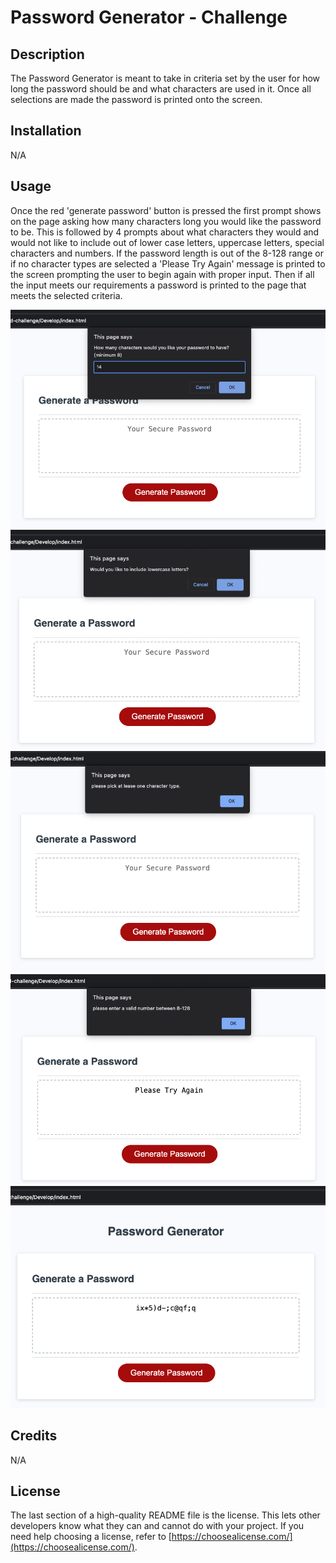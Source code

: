 # Password Generator - Challenge

## Description

The Password Generator is meant to take in criteria set by the user for how long the password should be and what characters are used in it. Once all selections are made the password is printed onto the screen.

## Installation

N/A

## Usage

Once the red 'generate password' button is pressed the first prompt shows on the page asking how many characters long you would like the password to be. This is followed by 4 prompts about what characters they would and would not like to include out of lower case letters, uppercase letters, special characters and numbers. If the password length is out of the 8-128 range or if no character types are selected a 'Please Try Again' message is printed to the screen prompting the user to begin again with proper input. Then if all the input meets our requirements a password is printed to the page that meets the selected criteria.

![password length prompt](./Develop/assets/screenshots/prompt1.png)
![character type prompt](./Develop/assets/screenshots/prompt2.png)
![character selection error](./Develop/assets/screenshots/error1.png)
![number input error](./Develop/assets/screenshots/error2.png)
![printed random password](./Develop/assets/screenshots/finalPrint.png)

## Credits

N/A

## License

The last section of a high-quality README file is the license. This lets other developers know what they can and cannot do with your project. If you need help choosing a license, refer to [https://choosealicense.com/](https://choosealicense.com/).

